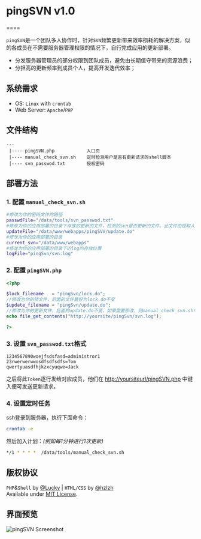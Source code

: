 # pingSVN v1.0
====

`pingSVN`是一个团队多人协作时，针对`SVN`频繁更新带来效率损耗的解决方案，似的各成员在不需要服务器管理权限的情况下，自行完成应用的更新部署。  

* 分发服务器管理员的部分权限到团队成员，避免由长期值守带来的资源浪费；
* 分担高的更新频率到成员个人，提高开发迭代效率；

## 系统需求
* OS: `Linux` with `crontab`  
* Web Server: `Apache`/`PHP`  

## 文件结构
    --- 
     |---- pingSVN.php            入口页    
     |---- manual_check_svn.sh    定时检测用户是否有更新请求的shell脚本                
     |---- svn_passwod.txt        授权密码

## 部署方法

### 1. 配置 `manual_check_svn.sh`  

```sh
#修改为你的密码文件的路径
passwdFile="/data/tools/svn_passwod.txt"
#修改为你的应用部署的目录下存放的更新的文件，检测的svn是否更新的文件。此文件由授权人在update_svn.php产生。update.do最好不修改
updateFile="/data/www/webapps/pingSVV/update.do"
#修改为你的应用部署的目录
current_svn="/data/www/webapps"
#修改为你的应用部署的目录下的log的存放位置
logFile="pingSvn/svn.log"
```

### 2. 配置 `pingSVN.php`

```php
<?php

$lock_filename   = "pingSvn/lock.do";
//修改为你的锁文件，后面的文件最好为lock.do不变
$update_filename = "pingSvn/update.do";
//修改为你的更新文件，后面的update.do不变，如果需要修改，则manual_check_svn.sh中的update.do需要修改为一致的名称
echo file_get_contents("http://yoursite/pingSvn/svn.log");

?>
```

### 3. 设置 `svn_passwod.txt`格式

    1234567890woejfsdsfasd=administror1
    23rwerwerwwosdfsdfsdfs=Tom
    qwertyuasdfhjkzxcyuqwe=Jack
    
之后将此`Token`逐行发给对应成员，他们在 [http://yoursiteurl/pingSVN.php](http://yoursiteurl/pingSVN.php) 中键入便可发送更新请求。

### 4. 设置定时任务

ssh登录到服务器，执行下面命令：

```sh
crontab -e
```

然后加入计划：*(例如每1分钟进行1次更新)*  

```sh
*/1 * * * *  /data/tools/manual_check_svn.sh
```

## 版权协议

`PHP`&`Shell` by [@Lucky](https://twitter.com/lucky9805) | `HTML/CSS` by [@hzlzh](https://twitter.com/hzlzh)  
Available under [MIT License](http://rem.mit-license.org "MIT License").

## 界面预览

![pingSVN Screenshot](https://raw.github.com/hzlzh/pingSVN/master/screenshot.png)